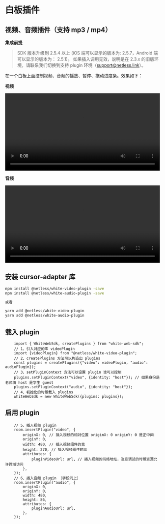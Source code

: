 # 白板插件

## 视频、音频插件（支持 mp3 / mp4）

**集成前提**

> SDK 版本升级到 2.5.4 以上 (iOS 端可以显示的版本为: 2.5.7，Android 端可以显示的版本为： 2.5.1)。
> 如果插入调用无效，说明是在 2.3.x 的旧版环境，请联系我们切换到支持 plugin 环境（support@netless.link）。

在一个白板上面控制视频、音频的播放、暂停、拖动进度条。效果如下：

**视频**

<video style="width: 100%" loop="loop" autoplay="autoplay" id="video">
  <source id="mp4" src="https://white-sdk.oss-cn-beijing.aliyuncs.com/video/video_board.mp4">
</video>


**音频**

<video style="width: 100%" loop="loop" autoplay="autoplay" id="video">
  <source id="mp4" src="https://white-sdk.oss-cn-beijing.aliyuncs.com/video/audio_plugin.mp4">
</video>

## 安装 cursor-adapter 库

``` bash
npm install @netless/white-video-plugin -save
npm install @netless/white-audio-plugin -save

或者

yarn add @netless/white-video-plugin
yarn add @netless/white-audio-plugin
```

## 载入 plugin

```tsx
    import { WhiteWebSdk, createPlugins } from "white-web-sdk";
    // 1、引入对应的库 videoPlugin
    import {videoPlugin} from "@netless/white-video-plugin";
    // 2、createPlugins 方法可以构造出 plugins
    const plugins = createPlugins({"video": videoPlugin, "audio": audioPlugin});
    // 3、setPluginContext 方法可以设置 plugin 谁可以控制
    plugins.setPluginContext("video", {identity: "host"}); // 如果身份是老师填 host 是学生 guest
    plugins.setPluginContext("audio", {identity: "host"});
    // 4、初始化的时候载入 plugins
    whiteWebSdk = new WhiteWebSdk({plugins: plugins});
```

## 启用 plugin

```tsx
    // 5、插入视频 plugin
    room.insertPlugin("video", {
        originX: 0, // 插入视频的相对位置 originX: 0 originY: 0 是正中间
        originY: 0,
        width: 480, // 插入视频组件的宽
        height: 270, // 插入视频组件的高
        attributes: {
            pluginVideoUrl: url, // 插入视频的网络地址，注意调试的时候资源允许跨域访问
        },
    });
    // 6、插入音频 plugin （字段同上）
    room.insertPlugin("audio", {
        originX: 0,
        originY: 0,
        width: 480,
        height: 86,
        attributes: {
            pluginAudioUrl: url,
        },
    });
```